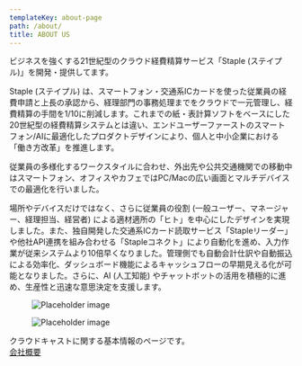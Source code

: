 ```yaml
---
templateKey: about-page
path: /about/
title: ABOUT US
---
```

ビジネスを強くする21世紀型のクラウド経費精算サービス「Staple (ステイプル)」を開発・提供してます。

Staple (ステイプル) は、スマートフォン・交通系ICカードを使った従業員の経費申請と上長の承認から、経理部門の事務処理までをクラウドで一元管理し、経費精算の手間を1/10に削減します。これまでの紙・表計算ソフトをベースにした20世紀型の経費精算システムとは違い、エンドユーザーファーストのスマートフォン/AIに最適化したプロダクトデザインにより、個人と中小企業における「働き方改革」を推進します。

従業員の多様化するワークスタイルに合わせ、外出先や公共交通機関での移動中はスマートフォン、オフィスやカフェではPC/Macの広い画面とマルチデバイスでの最適化を行いました。

場所やデバイスだけではなく、さらに従業員の役割 (一般ユーザー、マネージャー、経理担当、経営者) による適材適所の「ヒト」を中心にしたデザインを実現しました。また、独自開発した交通系ICカード読取サービス「Stapleリーダー」や他社API連携を組み合わせる「Stapleコネクト」により自動化を進め、入力作業が従来システムより10倍早くなりました。管理側でも自動会計仕訳や自動振込による効率化、ダッシュボード機能によるキャッシュフローの早期見える化が可能となりました。さらに、AI (人工知能) やチャットボットの活用を積極的に進め、生産性と迅速な意思決定を支援します。

<div class="card">
  <div class="card-image">
    <figure class="image is-4by3">
      <img src="https://bulma.io/images/placeholders/1280x960.png" alt="Placeholder image">
    </figure>
  </div>
  <div class="card-content">
    <div class="media">
      <div class="media-left">
        <figure class="image is-48x48">
          <img src="https://bulma.io/images/placeholders/96x96.png" alt="Placeholder image">
        </figure>
      </div>
      <!--div class="media-content">
        <p class="title is-4">John Smith</p>
        <p class="subtitle is-6">@johnsmith</p>
      </div-->
    </div>
    <div class="content">
      クラウドキャストに関する基本情報のページです。
    </div>
  </div>
</div>

<div class="text-center">
<a class="button is-medium is-primary is-outlined pl5 pr5 mt3" href="/about/company/">会社概要</a>
</div>
